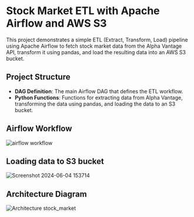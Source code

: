 # Stock Market ETL with Apache Airflow and AWS S3

This project demonstrates a simple ETL (Extract, Transform, Load) pipeline using Apache Airflow to fetch stock market data from the Alpha Vantage API, transform it using pandas, and load the resulting data into an AWS S3 bucket.

## Project Structure

- **DAG Definition**: The main Airflow DAG that defines the ETL workflow.
- **Python Functions**: Functions for extracting data from Alpha Vantage, transforming the data using pandas, and loading the data to an S3 bucket.

## Airflow Workflow

  ![airflow workflow](https://github.com/raghul3/Stock_market_ETL/assets/81759525/55d0b8de-15ba-403a-b8b4-115a8bcab0b0)

## Loading data to S3 bucket

![Screenshot 2024-06-04 153714](https://github.com/raghul3/Stock_market_ETL/assets/81759525/3f5cf786-5348-4565-af30-8d371efe6778)

## Architecture Diagram

![Architecture stock_market](https://github.com/raghul3/Stock_market_ETL/assets/81759525/b3ffa067-56c5-419c-bd06-f201b7dd7a35)

